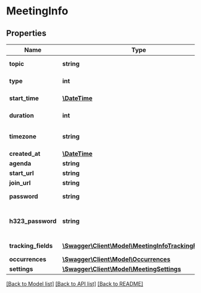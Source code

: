 # MeetingInfo

## Properties
Name | Type | Description | Notes
------------ | ------------- | ------------- | -------------
**topic** | **string** | Meeting topic | [optional] 
**type** | **int** | Meeting Type | [optional] 
**start_time** | [**\DateTime**](\DateTime.md) | Meeting start time | [optional] 
**duration** | **int** | Meeting duration | [optional] 
**timezone** | **string** | Timezone to format start_time | [optional] 
**created_at** | [**\DateTime**](\DateTime.md) | Create time | [optional] 
**agenda** | **string** | Agenda | [optional] 
**start_url** | **string** | Start url | [optional] 
**join_url** | **string** | Join url | [optional] 
**password** | **string** | Meeting password | [optional] 
**h323_password** | **string** | H.323/SIP room system password | [optional] 
**tracking_fields** | [**\Swagger\Client\Model\MeetingInfoTrackingFields[]**](MeetingInfoTrackingFields.md) | Tracking fields | [optional] 
**occurrences** | [**\Swagger\Client\Model\Occurrences**](Occurrences.md) |  | [optional] 
**settings** | [**\Swagger\Client\Model\MeetingSettings**](MeetingSettings.md) |  | [optional] 

[[Back to Model list]](../README.md#documentation-for-models) [[Back to API list]](../README.md#documentation-for-api-endpoints) [[Back to README]](../README.md)


